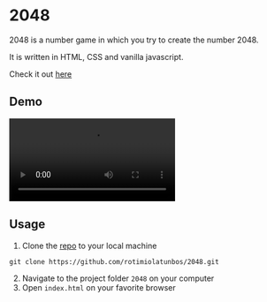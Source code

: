 # 2048

2048 is a number game in which you try to create the number 2048.

It is written in HTML, CSS and vanilla javascript.  

Check it out [here](https://rotimiolatunbos.github.io/2048/)


## Demo

![2048 Demo](/demo/2048.webm)

## Usage

1. Clone the [repo](https://github.com/rotimiolatunbos/2048.git) to your local machine

```
git clone https://github.com/rotimiolatunbos/2048.git
```
2. Navigate to the project folder `2048` on your computer
3. Open `index.html` on your favorite browser

